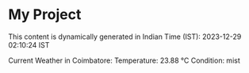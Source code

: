# My Project

This content is dynamically generated in Indian Time (IST): 2023-12-29 02:10:24 IST


Current Weather in Coimbatore:
Temperature: 23.88 °C
Condition: mist
